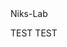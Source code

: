 <!DOCTYPE html>
<html lang="en">
 <head>
	<meta charset="UTF-8">
    Niks-Lab
 </head>
 <p>TEST TEST</p>
</html>
